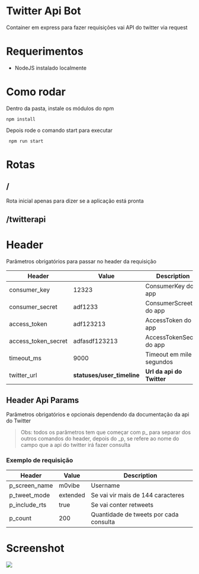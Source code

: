 # Twitter Api Bot  
Container em express para fazer requisições vai API do twitter via request  
 
 # Requerimentos
 - NodeJS instalado localmente
 
 # Como rodar
 
 Dentro da pasta, instale os módulos do npm
 ``` 
 npm install
 ````
 Depois rode o comando start para executar
 ``` 
  npm run start
  ````
 
 
 # Rotas
 
 ## /
  Rota inicial apenas para dizer se a aplicação está pronta
 
 ## /twitterapi  

 # Header
Parâmetros obrigatórios para passar no header da requisição 

| Header | Value | Description |
|--|--| --|
| consumer_key | 12323| ConsumerKey do app | 
| consumer_secret |adf1233 | ConsumerScreet do app |
| access_token  | adf123213 | AccessToken do app |
|access_token_secret  |adfasdf123213 | AccessTokenSecret do app |
|timeout_ms | 9000  | Timeout em mile segundos|
| twitter_url| **statuses/user_timeline**| **Url da api  do Twitter**|

## Header Api Params

Parâmetros obrigatórios e opcionais dependendo da documentação da api do Twitter 
> Obs: todos os parâmetros tem que começar com p_ para separar dos outros comandos do header, depois do _p, se refere ao nome do campo que a api do twitter irá fazer consulta

### Exemplo de requisição
| Header | Value | Description |  
|--|--| --|  
| p_screen_name | m0vibe| Username |   
| p_tweet_mode |extended | Se vai vir mais de 144 caracteres |  
| p_include_rts  | true | Se vai conter retweets |  
|p_count  | 200 | Quantidade de tweets por cada consulta |  


# Screenshot
![](./screenshot/screen1.png)

